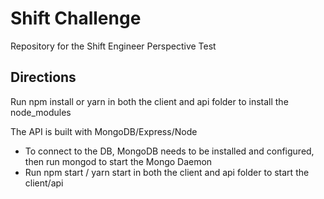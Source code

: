 # Shift Challenge
Repository for the Shift Engineer Perspective Test

## Directions
Run npm install or yarn in both the client and api folder to install the node_modules

The API is built with MongoDB/Express/Node
- To connect to the DB, MongoDB needs to be installed and configured, then run mongod to start the Mongo Daemon 
- Run npm start / yarn start in both the client and api folder to start the client/api
